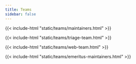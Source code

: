```yaml
---
title: Teams
sidebar: false
---
```


{{< include-html "static/teams/maintainers.html" >}}

{{< include-html "static/teams/triage-team.html" >}}

{{< include-html "static/teams/web-team.html" >}}

{{< include-html "static/teams/emeritus-maintainers.html" >}}

